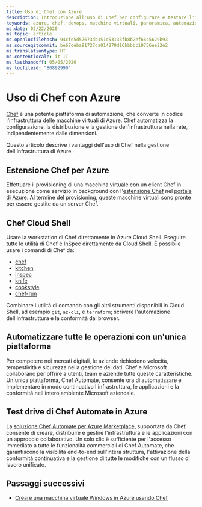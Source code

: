 ```yaml
---
title: Uso di Chef con Azure
description: Introduzione all'uso di Chef per configurare e testare l'infrastruttura di Azure
keywords: azure, chef, devops, macchine virtuali, panoramica, automazione
ms.date: 02/22/2020
ms.topic: article
ms.openlocfilehash: 94cfe5d57673db151d53133fb8b2ef66c5629b93
ms.sourcegitcommit: be67ceba91727da014879d16bbbbc19756ee22e2
ms.translationtype: HT
ms.contentlocale: it-IT
ms.lasthandoff: 05/05/2020
ms.locfileid: "80892990"
---
```

# <a name="using-chef-with-azure"></a>Uso di Chef con Azure

[Chef](https://www.chef.io) è una potente piattaforma di automazione, che converte in codice l'infrastruttura delle macchine virtuali di Azure. Chef automatizza la configurazione, la distribuzione e la gestione dell'infrastruttura nella rete, indipendentemente dalle dimensioni.

Questo articolo descrive i vantaggi dell'uso di Chef nella gestione dell'infrastruttura di Azure.

## <a name="chef-extension-on-azure"></a>Estensione Chef per Azure

Effettuare il provisioning di una macchina virtuale con un client Chef in esecuzione come servizio in background con l'[estensione Chef](https://docs.microsoft.com/azure/chef/chef-extension-portal) nel [portale di Azure](https://go.microsoft.com/fwlink/p/?LinkID=525040). Al termine del provisioning, queste macchine virtuali sono pronte per essere gestite da un server Chef.

## <a name="chef-cloud-shell"></a>Chef Cloud Shell

Usare la workstation di Chef direttamente in Azure Cloud Shell. Eseguire tutte le utilità di Chef e InSpec direttamente da Cloud Shell. È possibile usare i comandi di Chef da:

* [chef](https://docs.chef.io/ctl_chef.html)
* [kitchen](https://docs.chef.io/ctl_kitchen.html)
* [inspec](https://www.inspec.io/docs/reference/cli/)
* [knife](https://docs.chef.io/knife.html)
* [cookstyle](https://docs.chef.io/cookstyle.html)
* [chef-run](https://www.chef.sh/docs/chef-workstation/getting-started/)

Combinare l'utilità di comando con gli altri strumenti disponibili in Cloud Shell, ad esempio `git`, `az-cli`, e `terraform`; scrivere l'automazione dell'infrastruttura e la conformità dal browser.

## <a name="automate-everything-with-one-platform"></a>Automatizzare tutte le operazioni con un'unica piattaforma

Per competere nei mercati digitali, le aziende richiedono velocità, tempestività e sicurezza nella gestione dei dati. Chef e Microsoft collaborano per offrire a utenti, team e aziende tutte queste caratteristiche. Un'unica piattaforma, Chef Automate, consente ora di automatizzare e implementare in modo continuativo l'infrastruttura, le applicazioni e la conformità nell'intero ambiente Microsoft aziendale.

## <a name="test-drive-chef-automate-on-azure"></a>Test drive di Chef Automate in Azure

La [soluzione Chef Automate per Azure Marketplace](https://azuremarketplace.microsoft.com/en-us/marketplace/apps/chef-software.chef-automate), supportata da Chef, consente di creare, distribuire e gestire l'infrastruttura e le applicazioni con un approccio collaborativo. Un solo clic è sufficiente per l'accesso immediato a tutte le funzionalità commerciali di Chef Automate, che garantiscono la visibilità end-to-end sull'intera struttura, l'attivazione della conformità continuativa e la gestione di tutte le modifiche con un flusso di lavoro unificato.

## <a name="next-steps"></a>Passaggi successivi

* [Creare una macchina virtuale Windows in Azure usando Chef](windows-vm-configure.md)

